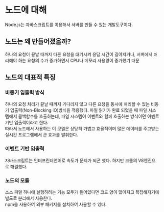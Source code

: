 # 노드에 대해
Node.js는 자바스크립트를 이용해서 서버를 만들 수 있는 개발도구이다.

## 노드는 왜 만들어졌을까?
하나의 요청이 끝날 때까지 다른 요청을 대기시켜 응답 시간이 길어지거나, 서버에서 처리해야 하는 요청의 수가 증가하면서 CPU나 메모리 사용량이 증가했기 때문  
## 노드의 대표적 특징

### 비동기 입출력 방식
하나의 요청 처리가 끝날 때까지 기다리지 않고 다른 요청을 동시에 처리할 수 있는 비동기 입출력(Non-Blocking IO)방식을 적용했다.
파일 읽기가 완료 되었을 때 파일 시스템에서 콜백함수를 호출하는데, 파일 시스템이 이벤트와 함께 호출하는 방식이면 이벤트 기반 입출력이라고 한다.  
따라서 노드에서 사용하는 이 모델은 상당히 가볍고 효율적이며 많은 데이터를 주고받는 실시간 프로그램에서 큰 효과를 발휘한다.  

### 이벤트 기반 입출력
자바스크립트는 인터프린터언어로 속도가 문제가 되곤 했다. 하지만 크롬의 V8엔진으로 해결했다.

### 노드의 모듈
소스 파일 하나에 실행하려는 기능 모두가 들어있다면 코드 양이 많아지고 복잡해지기에 별도로 분리해서 사용한다.  
npm을 사용하여 외부 패키지를 설치하여 사용할 수 있다.  
